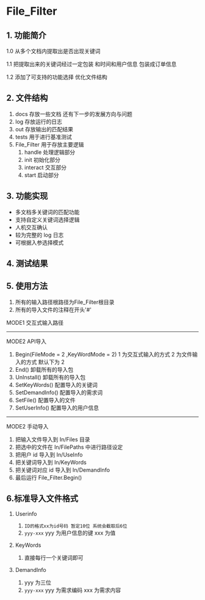 # File_Filter

## 1. 功能简介

1.0 从多个文档内提取出是否出现关键词

1.1 把提取出来的关键词经过一定包装 和时间和用户信息 包装成订单信息

1.2 添加了可支持的功能选择 优化文件结构

## 2. 文件结构

1. docs 存放一些文档 还有下一步的发展方向与问题
2. log 存放运行的日志
3. out 存放输出的匹配结果
4. tests 用于进行基准测试
5. File_Filter 用于存放主要逻辑
   1. handle 处理逻辑部分
   2. init 初始化部分
   3. interact 交互部分
   4. start 启动部分

## 3. 功能实现

- 多文档多关键词的匹配功能
- 支持自定义关键词选择逻辑
- 人机交互确认
- 较为完整的 log 日志
- 可根据入参选择模式

## 4. 测试结果

## 5. 使用方法

1. 所有的输入路径根路径为File_Filter根目录
2. 所有的导入文件的注释在开头'#'

MODE1 交互式输入路径

---

MODE2 API导入

1. Begin(FileMode = 2 ,KeyWordMode = 2) 1 为交互式输入的方式 2 为文件输入的方式 默认下为 2
3. End() 卸载所有的导入包
4. UnInstall() 卸载所有的导入包
5. SetKeyWords() 配置导入的关键词
6. SetDemandInfo() 配置导入的需求词
7. SetFile() 配置导入的文件
8. SetUserInfo() 配置导入的用户信息

---

MODE2 手动导入

1. 把输入文件导入到 In/Files 目录
3. 把选中的文件在 In/FilePaths 中进行路径设定
4. 把用户 id 导入到 In/UseInfo
5. 把关键词导入到 In/KeyWords
6. 把关键词对应 id 导入到 In/DemandInfo
7. 最后运行 File_Filter.Begin()

## 6.标准导入文件格式

1. Userinfo

   1. `ID的格式xx为id号码 暂定10位 系统会截取后6位`
   2. `yyy-xxx` yyy 为用户信息的键 xxx 为值
2. KeyWords

   1. 直接每行一个关键词即可
3. DemandInfo

   1. yyy 为三位
   2. `yyy-xxx` yyy 为需求编码 xxx 为需求内容
